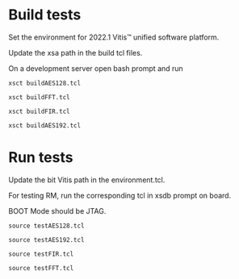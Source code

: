 # Build tests

Set the environment for 2022.1 Vitis™ unified software platform.

Update the xsa path in the build tcl files. 

On a development server open bash prompt and run 
```
xsct buildAES128.tcl

xsct buildFFT.tcl

xsct buildFIR.tcl

xsct buildAES192.tcl
```
# Run tests

Update the bit Vitis path in the environment.tcl. 

For testing RM, run the corresponding tcl in xsdb prompt on board.

BOOT Mode should be JTAG. 
```
source testAES128.tcl

source testAES192.tcl

source testFIR.tcl

source testFFT.tcl
```
